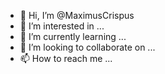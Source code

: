 - 👋 Hi, I’m @MaximusCrispus
- 👀 I’m interested in ...
- 🌱 I’m currently learning ...
- 💞️ I’m looking to collaborate on ...
- 📫 How to reach me ...

<!---![evilrobot](https://user-images.githubusercontent.com/111636908/185743507-52906c6d-421f-431c-94b6-a5ec8554a291.gif)

MaximusCrispus/MaximusCrispus is a ✨ special ✨ repository because its `README.md` (this file) appears on your GitHub profile.
You can click the Preview link to take a look at your changes.
--->
